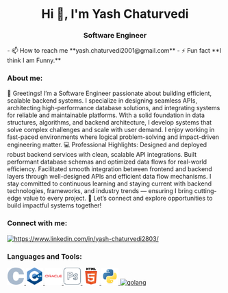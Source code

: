 <h1 align="center">
  Hi 👋, I'm Yash Chaturvedi
</h1>
<h3 align="center">
  Software Engineer
</h3>
- 📫 How to reach me **yash.chaturvedi2001@gmail.com** - ⚡ Fun fact **I
think I am Funny.**
<h3 align="left">
  About me:
</h3>
👋 Greetings! I’m a Software Engineer passionate about building efficient,
scalable backend systems. I specialize in designing seamless APIs, architecting
high-performance database solutions, and integrating systems for reliable
and maintainable platforms. With a solid foundation in data structures,
algorithms, and backend architecture, I develop systems that solve complex
challenges and scale with user demand. I enjoy working in fast-paced environments
where logical problem-solving and impact-driven engineering matter. 💻
Professional Highlights: Designed and deployed robust backend services
with clean, scalable API integrations. Built performant database schemas
and optimized data flows for real-world efficiency. Facilitated smooth
integration between frontend and backend layers through well-designed APIs
and efficient data flow mechanisms. I stay committed to continuous learning
and staying current with backend technologies, frameworks, and industry
trends — ensuring I bring cutting-edge value to every project. 🔗 Let’s
connect and explore opportunities to build impactful systems together!
<h3 align="left">
  Connect with me:
</h3>
<p align="left">
  <a href="https://www.linkedin.com/in/yash-chaturvedi2803/" target="blank">
    <img align="center" src="https://raw.githubusercontent.com/rahuldkjain/github-profile-readme-generator/master/src/images/icons/Social/linked-in-alt.svg"
    alt="https://www.linkedin.com/in/yash-chaturvedi2803/" height="30" width="40"
    />
  </a>
</p>
<h3 align="left">
  Languages and Tools:
</h3>
<p align="left">
  <a href="" target="_blank">
    <img src="https://raw.githubusercontent.com/devicons/devicon/master/icons/c/c-original.svg"
    alt="c" width="40" height="40" />
  </a>
  <a href="" target="_blank">
    <img src="https://raw.githubusercontent.com/devicons/devicon/master/icons/cplusplus/cplusplus-original.svg"
    alt="cplusplus" width="40" height="40" />
  </a>
  <a href="" target="_blank">
    <img src="https://raw.githubusercontent.com/devicons/devicon/master/icons/oracle/oracle-original.svg"
    alt="oracle" width="40" height="40" />
  </a>
  <a href="" target="_blank">
    <img src="https://raw.githubusercontent.com/devicons/devicon/master/icons/photoshop/photoshop-line.svg"
    alt="photoshop" width="40" height="40" />
  </a>
  <a href="" target="_blank">
    <img src="https://raw.githubusercontent.com/devicons/devicon/master/icons/html5/html5-original-wordmark.svg"
    alt="html5" width="40" height="40" />
  </a>
  <a href="" target="_blank">
    <img src="https://raw.githubusercontent.com/devicons/devicon/master/icons/python/python-original.svg"
    alt="python" width="40" height="40" />
  </a>
  <a href="" target="_blank">
  </a>
  <a href="" target="_blank">
    <img src="https://go.dev/blog/go-brand/Go-Logo/SVG/Go-Logo_Blue.svg" alt="golang"
    width="40" height="40" />
  </a>
  <a href="" target="_blank">
  </a>
</p>
